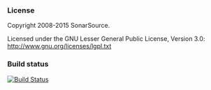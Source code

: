 ### License

Copyright 2008-2015 SonarSource.

Licensed under the GNU Lesser General Public License, Version 3.0: http://www.gnu.org/licenses/lgpl.txt

 [1]: http://www.sonarqube.org/
 [2]: http://jira.codehaus.org/browse/SONAR
 [3]: http://docs.sonarqube.org/display/SONAR

### Build status

[![Build Status](https://api.travis-ci.org/SonarSource/sonarqube.png)](https://travis-ci.org/SonarSource/sonarqube)

